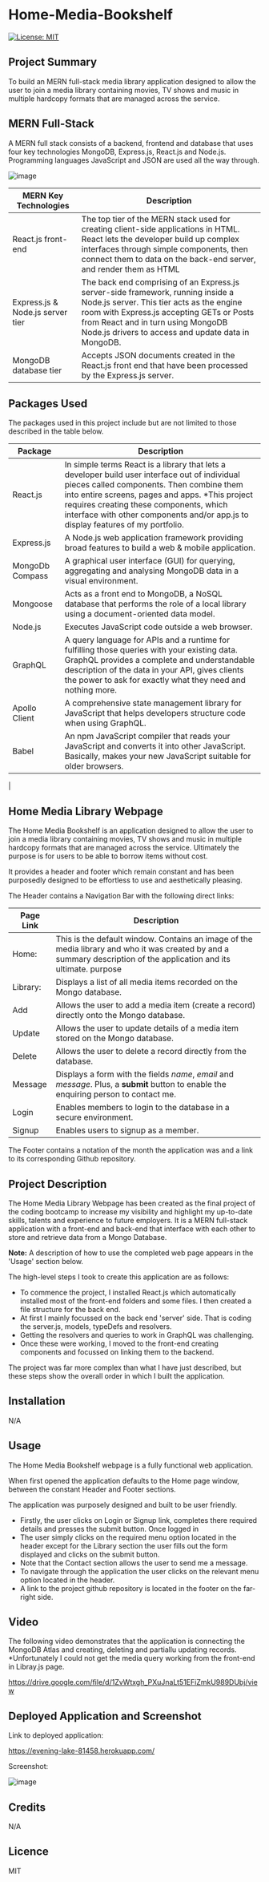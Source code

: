 # Home-Media-Bookshelf

[![License: MIT](https://img.shields.io/badge/license-MIT-yellow.svg)](https://opensource.org/licenses/MIT)

## Project Summary

To build an MERN full-stack media library application designed to allow the user to join a media library containing movies, TV shows and music in multiple hardcopy formats that are managed across the service. 

## MERN Full-Stack

A MERN full stack consists of a backend, frontend and database that uses four key technologies MongoDB, Express.js, React.js and Node.js. Programming languages JavaScript and JSON are used all the way through.

![image](https://github.com/NealeAust/Home-Media-Bookshelf/assets/115671306/ccf6ade1-4ecc-4687-bd7a-6b466b71eec1)

 |        MERN Key Technologies           |                                      Description                                                                             |
| ------------------------------ | ---------------------------------------------------------------------------------------------------------------------------- |
|React.js front-end       |  The top tier of the MERN stack used for creating client-side applications in HTML. React lets the developer build up complex interfaces through simple components, then connect them to data on the back-end server, and render them as HTML                                |
Express.js & Node.js server tier | The back end comprising of an Express.js server-side framework, running inside a Node.js server. This tier acts as the engine room with Express.js accepting GETs or Posts from React and in turn using MongoDB Node.js drivers to access and update data in MongoDB. |         |
MongoDB database tier             | Accepts JSON documents created in the React.js front end that have been processed by the Express.js server.                                                                                |

## Packages Used

The packages used in this project include but are not limited to those described in the table below.

|          Package               |                                      Description                                                                             |
| ------------------------------ | ---------------------------------------------------------------------------------------------------------------------------- |
|React.js|In simple terms React is a library that lets a developer build user interface out of individual pieces called components. Then combine them into entire screens, pages and apps. *This project requires creating these components, which interface with other components and/or app.js to display features of my portfolio.
Express.js                     |A Node.js web application framework providing broad features to build a web & mobile application.                               |
|MongoDb Compass         | A graphical user interface (GUI) for querying, aggregating and analysing MongoDB data in a visual environment.
|Mongoose               | Acts as a front end to MongoDB, a NoSQL database that performs the role of a local library using a document-oriented data model.
|Node.js                        |Executes JavaScript code outside a web browser.
|GraphQL| A query language for APIs and a runtime for fulfilling those queries with your existing data. GraphQL provides a complete and understandable description of the data in your API, gives clients the power to ask for exactly what they need and nothing more.
Apollo Client| A comprehensive state management library for JavaScript that helps developers structure code when using GraphQL.
Babel                  |An npm JavaScript compiler that reads your JavaScript and converts it into other JavaScript. Basically, makes your new JavaScript suitable for older browsers.
|

## Home Media Library Webpage

The Home Media Bookshelf is an application designed to allow the user to join a media library containing movies, TV shows and music in multiple hardcopy formats that are managed across the service. Ultimately the purpose is for users to be able to borrow items without cost.

It provides a header and footer which remain constant and has been purposedly designed to be effortless to use and aesthetically pleasing. 

The Header contains a Navigation Bar with the following direct links:

 |         Page Link               |                                      Description                                                                             |
| ------------------------------ | ---------------------------------------------------------------------------------------------------------------------------- |
|Home:                      |This is the default window. Contains an image of the media library and who it was created by and a summary description of the application and its ultimate. purpose                                      |
Library:                    | Displays a list of all media items recorded on the Mongo database.
Add| Allows the user to add a media item (create a record) directly onto the Mongo database.
Update| Allows the user to update details of a media item stored on the Mongo database.
Delete| Allows the user to delete a record directly from the database.
Message      | Displays a form with the fields *name*, *email* and *message*. Plus, a **submit** button to enable the enquiring person to contact me.                                                                                   |
|Login   | Enables members to login to the database in a secure environment.
|Signup  |  Enables users to signup as a member. 

The Footer contains a notation of the month the application was and a link to its corresponding Github repository.

## Project Description

The Home Media Library Webpage has been created as the final project of the coding bootcamp to increase my visibility and highlight my up-to-date skills, talents and experience to future employers. It is a MERN full-stack application with a front-end and back-end that interface with each other to store and retrieve data from a Mongo Database.

**Note:** A description of how to use the completed web page appears in the 'Usage' section below.

The high-level steps I took to create this application are as follows:

- To commence the project, I installed React.js which automatically installed most of the front-end folders and some files. I then created a file structure for the back end.
- At first I mainly focussed on the back end 'server' side. That is coding the server.js, models, typeDefs and resolvers.
- Getting the resolvers and queries to work in GraphQL was challenging.
- Once these were working, I moved to the front-end creating components and focussed on linking them to the backend.

The project was far more complex than what I have just described, but these steps show the overall order in which I built the application.  

## Installation

N/A

## Usage

The Home Media Bookshelf webpage is a fully functional web application. 

When first opened the application defaults to the Home page window, between the constant Header and Footer sections.

The application was purposely designed and built to be user friendly. 
- Firstly, the user clicks on Login or Signup link, completes there required details and presses the submit button. Once logged in
- The user simply clicks on the required menu option located in the header except for the Library section the user fills out the form displayed and clicks on the submit button.
- Note that the Contact section allows the user to send me a message.
- To navigate through the application the user clicks on the relevant menu option located in the header.
- A link to the project github repository is located in the footer on the far-right side.

## Video

The following video demonstrates that the application is connecting the MongoDB Atlas and creating, deleting and partiallu updating records.
*Unfortunately I could not get the media query working from the front-end in Libray.js page.

https://drive.google.com/file/d/1ZvWtxgh_PXuJnaLt51EFiZmkU989DUbj/view


## Deployed Application and Screenshot

Link to deployed application:

https://evening-lake-81458.herokuapp.com/

Screenshot:

![image](https://github.com/NealeAust/Home-Media-Bookshelf/assets/115671306/0e2ab5fa-fc08-4aa4-8158-f99df474def4)

## Credits

N/A

## Licence

MIT

